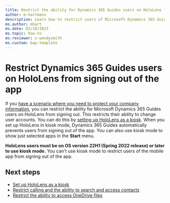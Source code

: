 ```yaml
---
title: Restrict the ability for Dynamics 365 Guides users on HoloLens from signing out of the app
author: m-hartmann
description: Learn how to restrict users of Microsoft Dynamics 365 Guides from signing out of the app. 
ms.author: mhart
ms.date: 02/10/2023
ms.topic: how-to
ms.reviewer: v-wendysmith
ms.custom: bap-template
---
```


# Restrict Dynamics 365 Guides users on HoloLens from signing out of the app

If you [have a scenario where you need to protect your company information](restricted-mode-overview.md), you can restrict the ability for Microsoft Dynamics 365 Guides users on HoloLens from signing out. This restricts their ability to change user accounts. You can do this by [setting up HoloLens as a kiosk](/hololens/hololens-kiosk?tabs=uisak%2Cautologon). When you set up HoloLens in kiosk mode, Dynamics 365 Guides automatically prevents users from signing out of the app. You can also use kiosk mode to show just selected apps in the **Start** menu.

**HoloLens users must be on OS version 22H1 (Spring 2022 release) or later to use kiosk mode.** You can't use kiosk mode to restrict users of the mobile app from signing out of the app.

## Next steps

- [Set up HoloLens as a kiosk](/hololens/hololens-kiosk?tabs=uisak%2Cautologon)
- [Restrict calling and the ability to search and access contacts](restricted-mode-calling.md)
- [Restrict the ability to access OneDrive files](restricted-mode-files.md)

